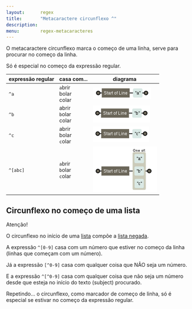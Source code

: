 ```yaml
---
layout:      regex
title:       "Metacaractere circunflexo ^"
description: 
menu:        regex-metacaracteres
---
```


O metacaractere circunflexo marca o começo de uma linha, serve para procurar no começo da linha.

Só é especial no começo da expressão regular.

<table>
    <thead>
        <tr>
            <th>expressão regular</th>
            <th>casa com...</th>
            <th>diagrama</th>
        </tr>
    </thead>
    <tbody>
        <tr>
            <td><code>^a</code></td>
            <td>
                <code>a</code>brir<br />
                bolar<br />
                colar
            </td>
            <td><img src="regex-a.png" alt="Figura ilustrando o metacaractere circunflexo" title="Expresão regular: metacaractere circunflexo" /></td>
        </tr>
        <tr>
            <td><code>^b</code></td>
            <td>
                abrir<br />
                <code>b</code>olar<br />
                colar
            </td>
            <td><img src="regex-b.png" alt="Figura ilustrando o metacaractere circunflexo" title="Expresão regular: metacaractere circunflexo" /></td>
        </tr>
        <tr>
            <td><code>^c</code></td>
            <td>
                abrir<br />
                bolar<br />
                <code>c</code>olar
            </td>
            <td><img src="regex-c.png" alt="Figura ilustrando o metacaractere circunflexo" title="Expresão regular: metacaractere circunflexo" /></td>
        </tr>
        <tr>
            <td><code>^[abc]</code></td>
            <td>
                <code>a</code>brir<br />
                <code>b</code>olar<br />
                <code>c</code>olar
            </td>
            <td><img src="regex-abc.png" alt="Figura ilustrando o metacaractere circunflexo" title="Expresão regular: metacaractere circunflexo" /></td>
        </tr>
    </tbody>
</table>



Circunflexo no começo de uma lista
---

Atenção!

O circunflexo no início de uma [lista](/regex/metacaractere-lista/) compõe a [lista negada](/regex/metacaractere-lista-negada/).

A expressão `^[0-9]` casa com um número que estiver no começo da linha (linhas que começam com um número).

Já a expressão `[^0-9]` casa com qualquer coisa que NÂO seja um número.

E a expressão `^[^0-9]` casa com qualquer coisa que não seja um número desde que esteja no início do texto (subject) procurado.

Repetindo... o circunflexo, como marcador de começo de linha, só é especial se estivar no começo da expressão regular.
